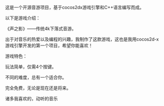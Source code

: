 这是一个开源音游项目，基于cocos2dx游戏引擎和C++语言编写而成。

以下是游戏介绍：

《声之影》——传统4k下落式音游。

出于对音乐的热爱以及编程的兴趣，我制作了这款游戏，这也是我用cocos2d-x游戏引擎开发的第一个项目，希望你能喜欢！

游戏特色：

玩法简单，仅需4个按键。

不同的难度，总有一个适合你。

完全免费，无论是现在还是将来。

诸多我喜欢的，动听的音乐

